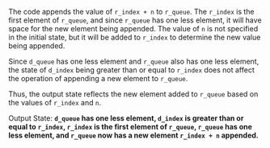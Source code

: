 The code appends the value of `r_index + n` to `r_queue`. The `r_index` is the first element of `r_queue`, and since `r_queue` has one less element, it will have space for the new element being appended. The value of `n` is not specified in the initial state, but it will be added to `r_index` to determine the new value being appended.

Since `d_queue` has one less element and `r_queue` also has one less element, the state of `d_index` being greater than or equal to `r_index` does not affect the operation of appending a new element to `r_queue`.

Thus, the output state reflects the new element added to `r_queue` based on the values of `r_index` and `n`.

Output State: **`d_queue` has one less element, `d_index` is greater than or equal to `r_index`, `r_index` is the first element of `r_queue`, `r_queue` has one less element, and `r_queue` now has a new element `r_index + n` appended.**